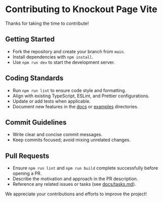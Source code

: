 # Contributing to Knockout Page Vite

Thanks for taking the time to contribute!

## Getting Started

- Fork the repository and create your branch from `main`.
- Install dependencies with `npm install`.
- Use `npm run dev` to start the development server.

## Coding Standards

- Run `npm run lint` to ensure code style and formatting.
- Align with existing TypeScript, ESLint, and Prettier configurations.
- Update or add tests when applicable.
- Document new features in the [docs](docs) or [examples](examples) directories.

## Commit Guidelines

- Write clear and concise commit messages.
- Keep commits focused; avoid mixing unrelated changes.

## Pull Requests

- Ensure `npm run lint` and `npm run build` complete successfully before opening a PR.
- Describe the motivation and approach in the PR description.
- Reference any related issues or tasks (see [docs/tasks.md](docs/tasks.md)).

We appreciate your contributions and efforts to improve the project!
